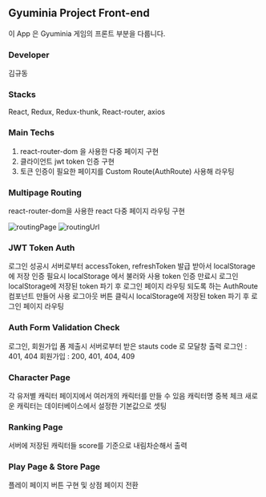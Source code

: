 ## Gyuminia Project Front-end

이 App 은 Gyuminia 게임의 프론트 부분을 다룹니다.

### Developer

김규동

### Stacks

React, Redux, Redux-thunk, React-router, axios

### Main Techs

1. react-router-dom 을 사용한 다중 페이지 구현
2. 클라이언트 jwt token 인증 구현
3. 토큰 인증이 필요한 페이지를 Custom Route(AuthRoute) 사용해 라우팅

### Multipage Routing

react-router-dom을 사용한 react 다중 페이지 라우팅 구현

![routingPage](./images/routing/routingPage.png)
![routingUrl](./images/routing/routingUrl.png)

### JWT Token Auth

로그인 성공시 서버로부터 accessToken, refreshToken 발급 받아서 localStorage에 저장
인증 필요시 localStorage 에서 불러와 사용
token 인증 만료시 로그인 localStorage에 저장된 token 파기 후 로그인 페이지 라우팅 되도록 하는 AuthRoute 컴포넌트 만들어 사용
로그아웃 버튼 클릭시 localStorage에 저장된 token 파기 후 로그인 페이지 라우팅

### Auth Form Validation Check

로그인, 회원가입 폼 제출시 서버로부터 받은 stauts code 로 모달창 출력
로그인 : 401, 404
회원가입 : 200, 401, 404, 409

### Character Page

각 유저별 캐릭터 페이지에서 여러개의 캐릭터를 만들 수 있음
캐릭터명 중복 체크
새로운 캐릭터는 데이터베이스에서 설정한 기본값으로 셋팅

### Ranking Page

서버에 저장된 캐릭터들 score를 기준으로 내림차순해서 출력

### Play Page & Store Page

플레이 페이지 버튼 구현 및 상점 페이지 전환
